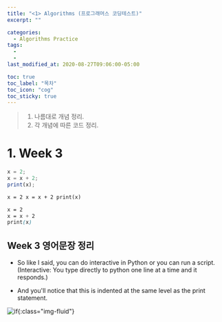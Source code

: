 ```yaml
---
title: "<1> Algorithms (프로그래머스 코딩테스트)"
excerpt: ""

categories:
  - Algorithms Practice
tags:
  -
  -
last_modified_at: 2020-08-27T09:06:00-05:00

toc: true
toc_label: "목차"
toc_icon: "cog"
toc_sticky: true
---
```


> 1. 나름대로 개념 정리.
> 2. 각 개념에 따른 코드 정리.

# 1. Week 3

```javascript
x = 2;
x = x + 2;
print(x);
```

```html
x = 2 x = x + 2 print(x)
```

```css
x = 2
x = x + 2
print(x)
```

## Week 3 영어문장 정리

- So like I said, you can do interactive in Python or you can run a script.(Interactive: You type directly to python one line at a time and it responds.)

- And you'll notice that this is indented at the same level as the print statement.

![if](https://yeonghunko.github.io/assets/img/coursera-python/if.png){:class="img-fluid"}

